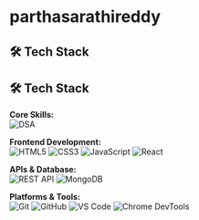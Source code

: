# parthasarathireddy

## 🛠️ Tech Stack

## 🛠️ Tech Stack

**Core Skills:**  
![DSA](https://img.shields.io/badge/-Data%20Structures%20%26%20Algorithms-000000?style=flat-square&logo=code&logoColor=white)

**Frontend Development:**  
![HTML5](https://img.shields.io/badge/-HTML5-E34F26?style=flat-square&logo=html5&logoColor=white)
![CSS3](https://img.shields.io/badge/-CSS3-1572B6?style=flat-square&logo=css3)
![JavaScript](https://img.shields.io/badge/-JavaScript-F7DF1E?style=flat-square&logo=javascript&logoColor=black)
![React](https://img.shields.io/badge/-React-61DAFB?style=flat-square&logo=react&logoColor=black)

**APIs & Database:**  
![REST API](https://img.shields.io/badge/-REST%20APIs-006400?style=flat-square&logo=api&logoColor=white)
![MongoDB](https://img.shields.io/badge/-MongoDB-4EA94B?style=flat-square&logo=mongodb&logoColor=white)

**Platforms & Tools:**  
![Git](https://img.shields.io/badge/-Git-F05032?style=flat-square&logo=git&logoColor=white)
![GitHub](https://img.shields.io/badge/-GitHub-181717?style=flat-square&logo=github)
![VS Code](https://img.shields.io/badge/-VS%20Code-007ACC?style=flat-square&logo=visual-studio-code&logoColor=white)
![Chrome DevTools](https://img.shields.io/badge/-Chrome%20DevTools-4285F4?style=flat-square&logo=google-chrome&logoColor=white)


